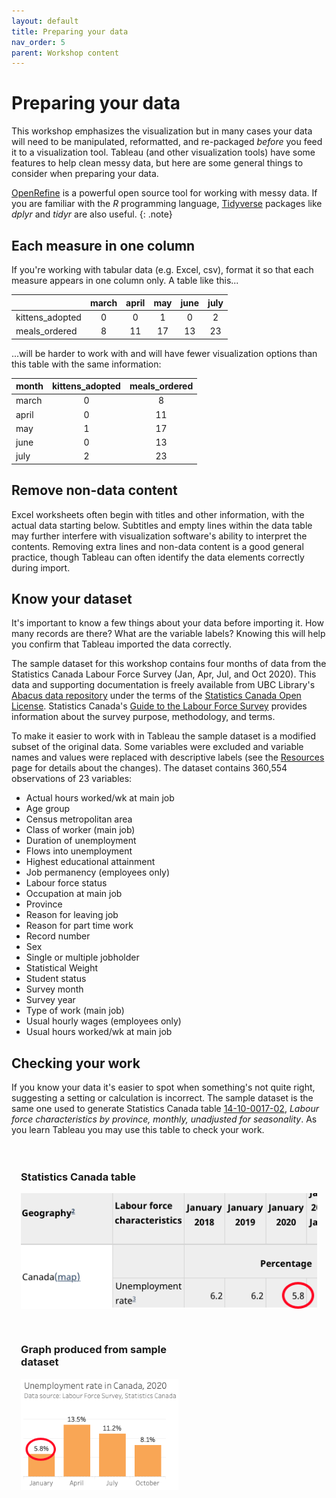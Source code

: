 ```yaml
---
layout: default
title: Preparing your data
nav_order: 5
parent: Workshop content
---
```

# Preparing your data
This workshop emphasizes the visualization but in many cases your data will need to be manipulated, reformatted, and re-packaged _before_ you feed it to a visualization tool. Tableau (and other visualization tools) have some features to help clean messy data, but here are some general things to consider when preparing your data.

[OpenRefine](https://openrefine.org) is a powerful open source tool for working with messy data. If you are familiar with the _R_ programming language, [Tidyverse](https://www.tidyverse.org/packages/) packages like _dplyr_ and _tidyr_ are also useful.
{: .note}

## Each measure in one column
If you're working with tabular data (e.g. Excel, csv), format it so that each measure appears in one column only. A table like this...

|  | march | april | may | june | july |
| --- | :---: | :---: | :---: | :---: | :---: |
| kittens_adopted | 0 | 0 | 1 | 0 | 2 |
| meals_ordered | 8 | 11 | 17 | 13 | 23 |

...will be harder to work with and will have fewer visualization options than this table with the same information:

| month | kittens_adopted | meals_ordered |
| --- | :---: | :---: |
| march | 0 | 8 |
| april | 0 | 11 |
| may | 1 | 17 |
| june | 0 | 13 |
| july | 2 | 23 |
 

## Remove non-data content
Excel worksheets often begin with titles and other information, with the actual data starting below. Subtitles and empty lines within the data table may further interfere with visualization software's ability to interpret the contents. Removing extra lines and non-data content is a good general practice, though Tableau can often identify the data elements correctly during import.

## Know your dataset
It's important to know a few things about your data before importing it. How many records are there? What are the variable labels? Knowing this will help you confirm that Tableau imported the data correctly.

The sample dataset for this workshop contains four months of data from the Statistics Canada Labour Force Survey (Jan, Apr, Jul, and Oct 2020). This data and supporting documentation is freely available from UBC Library's [Abacus data repository](https://hdl.handle.net/11272.1/AB2/GGXMM2) under the terms of the [Statistics Canada Open License](https://www.statcan.gc.ca/eng/reference/licence). Statistics Canada's [Guide to the Labour Force Survey](https://www150.statcan.gc.ca/n1/pub/71-543-g/71-543-g2020001-eng.htm) provides information about the survey purpose, methodology, and terms.

To make it easier to work with in Tableau the sample dataset is a modified subset of the original data. Some variables were excluded and variable names and values were replaced with descriptive labels (see the [Resources](resources.html) page for details about the changes). The dataset contains 360,554 observations of 23 variables:

- Actual hours worked/wk at main job
- Age group
- Census metropolitan area
- Class of worker (main job)
- Duration of unemployment
- Flows into unemployment
- Highest educational attainment
- Job permanency (employees only)
- Labour force status
- Occupation at main job
- Province
- Reason for leaving job
- Reason for part time work
- Record number
- Sex
- Single or multiple jobholder
- Statistical Weight
- Student status
- Survey month
- Survey year
- Type of work (main job)
- Usual hourly wages (employees only)
- Usual hours worked/wk at main job

## Checking your work
If you know your data it's easier to spot when something's not quite right, suggesting a setting or calculation is incorrect. The sample dataset is the same one used to generate Statistics Canada table [14-10-0017-02](https://www150.statcan.gc.ca/t1/tbl1/en/tv.action?pid=1410001702), _Labour force characteristics by province, monthly, unadjusted for seasonality_. As you learn Tableau you may use this table to check your work.

<div style="padding:20px 3% 0px 3%">
<h3>Statistics Canada table</h3>
<img src="images/statcan_table.png" />
</div>
<div style="width:50%; padding:30px 3%">
<h3>Graph produced from sample dataset</h3>
<img src="images/clean_highlight.png" />
</div>
